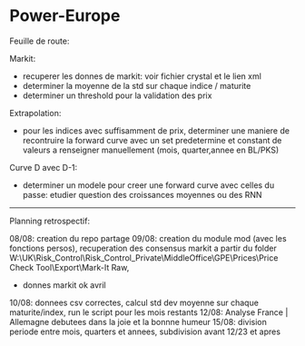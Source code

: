 # Power-Europe

Feuille de route:

Markit:
- recuperer les donnes de markit: voir fichier crystal et le lien xml
- determiner la moyenne de la std sur chaque indice / maturite
- determiner un threshold pour la validation des prix

Extrapolation:
- pour les indices avec suffisamment de prix, determiner une maniere de recontruire la forward curve avec un set predetermine et constant de valeurs a renseigner manuellement (mois, quarter,annee en BL/PKS)

Curve D avec D-1:
- determiner un modele pour creer une forward curve avec celles du passe: etudier question des croissances moyennes ou des RNN

--------------------------------------------------------------------------------------------------------------------------------------------------------
Planning retrospectif:

08/08: creation du repo partage
09/08: creation du module mod (avec les fonctions persos), recuperation des consensus markit a partir du folder W:\UK\Risk_Control\Risk_Control_Private\MiddleOffice\GPE\Prices\Price Check Tool\Export\Mark-It Raw,

- donnes markit ok avril

10/08: donnees csv correctes, calcul std dev moyenne sur chaque maturite/index, run le script pour les mois restants
12/08: Analyse France | Allemagne debutees dans la joie et la bonnne humeur
15/08: division periode entre mois, quarters et annees, subdivision avant 12/23 et apres

